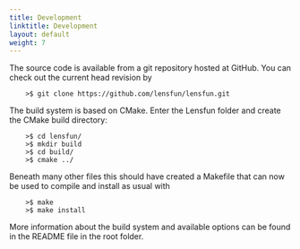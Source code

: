 ```yaml
---
title: Development
linktitle: Development
layout: default
weight: 7
---
```


The source code is available from a git repository hosted at GitHub. You can check out the current head revision by

        >$ git clone https://github.com/lensfun/lensfun.git

The build system is based on CMake. Enter the Lensfun folder and create the CMake build directory:

        >$ cd lensfun/
        >$ mkdir build
        >$ cd build/
        >$ cmake ../

Beneath many other files this should have created a Makefile that can now be used to compile and install as usual with

        >$ make
        >$ make install

More information about the build system and available options can be found in the README file in the root folder.
